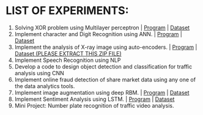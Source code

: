 # LIST OF EXPERIMENTS:

1. Solving XOR problem using Multilayer perceptron | [Program](1-XOR-USING-MLP.ipynb) | [Dataset](https://youtu.be/dQw4w9WgXcQ)
2. Implement character and Digit Recognition using ANN. | [Program](2-ANN-CHARACTER-RECOGNITION.ipynb) | [Dataset](https://youtu.be/dQw4w9WgXcQ)
3. Implement the analysis of X-ray image using auto-encoders. | [Program](3-XRAY-WITH-AUTOENCODERS.ipynb) | [Dataset (PLEASE EXTRACT THIS ZIP FILE)](datasets/3-XRAY.zip)
4. Implement Speech Recognition using NLP
5. Develop a code to design object detection and classification for traffic analysis using CNN
6. Implement online fraud detection of share market data using any one of the data analytics tools.
7. Implement image augmentation using deep RBM. | [Program](7-IMAGE-AUGMENTATION-RBM.ipynb) | [Dataset](https://youtu.be/dQw4w9WgXcQ)
8. Implement Sentiment Analysis using LSTM. | [Program](8-SENTIMENT-ANALYSIS-LSTM.ipynb) | [Dataset](https://youtu.be/dQw4w9WgXcQ)
9. Mini Project: Number plate recognition of traffic video analysis.